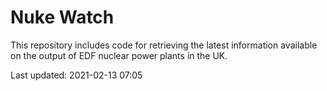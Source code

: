 # Nuke Watch

This repository includes code for retrieving the latest information available on the output of EDF nuclear power plants in the UK.

Last updated: 2021-02-13 07:05